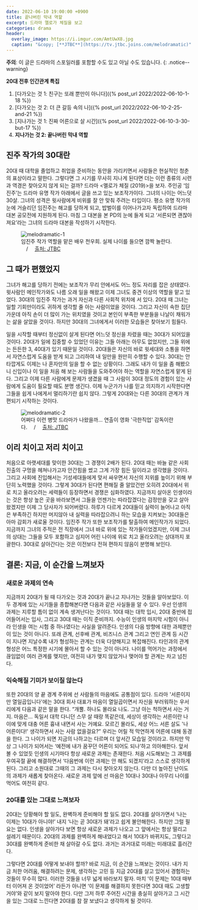 ```yaml
---
date: 2022-06-10 19:00:00 +0900
title: 끝나버린 막내 역할
excerpt: 드라마 멜로가 체질을 보고
categories: drama
header:
  overlay_image: https://i.imgur.com/AmtUwX8.jpg
  caption: "&copy; [**JTBC**](https://tv.jtbc.joins.com/melodramatic)"
---
```


**주의**: 이 글은 드라마의 스포일러를 포함할 수도 있고 아닐 수도 있습니다.
{: .notice--warning}

**20대 전후 인간관계 특집**

1. [다가오는 것 1: 친구는 또래 뿐만이 아니다]({% post_url 2022/2022-06-10-1-18 %})
1. [다가오는 것 2: 더 큰 갈등 속의 나]({% post_url 2022/2022-06-10-2-25-and-21 %})
1. [지나가는 것 1: 진짜 어른으로 살 시간]({% post_url 2022/2022-06-10-3-30-but-17 %})
1. **지나가는 것 2: 끝나버린 막내 역할**

## 진주 작가의 30대란

20대 때 대학을 졸업하고 취업을 준비하는 동안을 가리키면서 사람들은 현실적인
청춘의 표상이라고 말한다. 그렇다면 그 시기를 무사히 지나게 된다면 더는 이런
종류의 시련과 역경은 찾아오지 않게 되는 걸까? 드라마 <멜로가 체질 (2019)>을
보자. 주인공 ‘임진주’는 드라마 유명 작가 아래에서 글을 쓰고 있는 보조작가이다.
그녀의 나이는 어느덧 30살. 그녀의 성격은 윗사람에게 비위를 잘 안 맞춰 주려는
타입이다. 평소 유명 작가의 눈에 거슬리던 임진주는 해고를 당하게 되고, 밥벌이를
이어나가고자 독립하여 드라마 대본 공모전에 지원하게 된다. 마침 그 대본을 본
PD의 눈에 들게 되고 ‘서른되면 괜찮아져요’라는 그녀의 드라마 대본을 작성하기
시작한다.

<figure>
  <img src="https://i.imgur.com/Yl8nNQA.png"
       alt="melodramatic-1">
  <figcaption>
    임진주 작가 역할을 맡은 배우 천우희. 실제 나이를 들으면 깜짝 놀란다.
    &emsp;/&emsp;
    <a href="">
      출처: JTBC
    </a>
  </figcaption>
</figure>

## 그 때가 편했었지

그녀가 해고를 당하기 전에는 보조작가 무리 안에서도 어느 정도 자리를 잡은
상태였다. 윗사람인 메인작가와도 나름 오래 일을 해왔고 이제 그녀도 중견 이상의
역할을 맡고 있었다. 30대의 임진주 작가는 과거 자신과 다른 사회적 위치에 서
있다. 20대 때 그녀는 일할 기회만이라도 귀하게 생각할 줄 아는 사람이었을
것이다. 그리고 자신이 속한 집단 가운데 아직 손이 더 많이 가는 위치였을 것이고
본인이 부족한 부분들을 나날이 채워가는 삶을 살았을 것이다. 하지만 30대의
그녀에게서 이러한 모습들은 찾아보기 힘들다.

일을 시작할 때부터 정신없이 살게 된다면 어느덧 정신을 차렸을 때는 30대가
되어있을 것이다. 20대가 일에 집중할 수 있었던 이유는 그들 아래는 아무도
없었지만, 그들 위에는 든든한 3, 40대가 있기 때문일 것이다. 20대들은 자신의
바로 윗세대와 소통을 하면서 자연스럽게 도움을 받게 되고 그리하여 내 일만을
원만히 수행할 수 있다. 30대는 안타깝게도 이제는 나 혼자만의 일을 할 수 없는
상황이다. 그래도 내가 이 일을 좀 해봤으니 신입이나 이 일을 처음 해 보는
사람들을 도와주어야 하는 역할을 자연스럽게 맡게 된다. 그리고 이제 다른
사람에게 문제가 생겼을 때 그 사람이 30대 정도의 경험이 있는 사람에게 도움이
필요할 때도 분명 생긴다. 이제 누군가가 나를 믿고 의지하기 시작한다면 그들을
쉽게 나에게서 멀리하기란 쉽지 않다. 그렇게 20대와는 다른 30대의 관계가
개편되기 시작하는 것이다.

<figure>
  <img src="https://i.imgur.com/xPHmxWY.jpg"
       alt="melodramatic-2">
  <figcaption>
    어쩌다 이런 병맛 드라마가 나왔을까... 연출이 영화 '극한직업' 감독이란다.
    &emsp;/&emsp;
    <a href="">
      출처: JTBC
    </a>
  </figcaption>
</figure>

## 이리 치이고 저리 치이고

처음으로 아랫세대를 맞이한 30대는 그 경쟁이 2배가 된다. 20대 때는 바늘 같은
사회 진출의 구멍을 헤쳐나가고자 안간힘을 썼고 그게 가장 힘든 일이라고 생각했을
것이다. 그리고 사회에 진입해서는 기성세대들에게 맞서 싸우면서 자신의 지위를
높이기 위해 부단히 노력했을 것이다. 그렇게 30대가 된다면 편해질 줄 알았건만
오히려 20대에서 위로 치고 올라오려는 세력들이 등장하면서 경쟁은 심화하였다.
지금까지 살아온 인생이라는 것은 항상 높은 곳을 바라보면서 그들을 언젠가는
따라잡겠다는 감정만을 갖고 살아왔겠지만 이제 그 당사자가 되어버렸다. 하루가
다르게 20대들이 실력이 늘어나고 아직은 부족하긴 하지만 머지않아 내 실력을
따라잡으려니 하는 모습을 지켜보는 30대들은 아마 감회가 새로울 것이다. 임진주
작가 또한 보조작가를 탈출하여 메인작가가 되었다. 지금까지 그녀의 주적은 전
직장에서 그녀 바로 위에 있는 작가들이었겠지만, 이제 그녀의 상대는 그들을 모두
포함하고 심지어 어린 나이에 위로 치고 올라오려는 상대까지 포괄한다. 30대로
살아간다는 것은 이전보다 전혀 편하지 않음이 분명해 보인다.

## 결론: 지금, 이 순간을 느껴보자

### 새로운 과제의 연속

지금까지 20대가 될 때 다가오는 것과 20대가 끝나고 지나가는 것들을 알아보았다.
이 두 경계에 있는 시기들을 종합해본다면 다음과 같은 사실들을 알 수 있다. 우선
인생의 과제는 지루할 틈이 없이 계속 생겨난다는 것이다. 10대 때는 대학 입시,
20대 중반에 접어들어서는 입사, 그리고 30대 때는 이직 준비까지. 수능이 인생의
마지막 시험이 아니라 인생을 여는 시험 중 하나였다는 사실을 알려준다. 인생의
다음 방향에 대한 과제뿐만이 있는 것이 아니다. 또래 관계, 선후배 관계, 비즈니스
관계 그리고 연인 관계 등 시간이 지나면 지날수록 내가 형성하는 관계는 더욱
다양해지고 복잡해진다. 타인과의 관계 형성은 어느 특정한 시기에 몰아서 할 수
있는 것이 아니다. 나이를 먹어가는 과정에서 끊임없이 여러 관계를 맺지만, 여전히
내가 맺지 않았거나 맺어야 할 관계는 차고 넘친다.

### 익숙해질 기미가 보이질 않는다

또한 20대의 양 끝 경계 주위에 선 사람들의 마음에도 공통점이 있다. 드라마
'서른이지만 열일곱입니다'에는 30대 회사 대표가 마음이 열일곱이면서 자신을
부러워하는 우서리에게 다음과 같은 말을 한다. “개뿔. 하나도 몰라요 나도. 그냥
아는 척하면서 사는 거지. 마음은... 독일서 대학 다니던 스무 살 때랑 똑같은데,
세상이 생각하는 서른이란 나이에 맞게 대충 어른 흉내 내면서 사는 거예요. 모르긴
몰라도, 세상 어느 서른 살도 '나 어른이다!' 생각하면서 사는 사람 없을걸요?”
우리는 어릴 적 막연하게 어른에 대해 동경을 한다. 그 나이가 되면 지금의
나하고는 다르며 더 앞서간 모습일 것이라고. 하지만 막상 그 나이가 되어서는
‘예전에 내가 꿈꾸던 어른이 되어도 되나’하고 의아해한다. 앞서 볼 수 있었듯
인생의 시기마다 항상 새로운 과제는 존재한다. 처음 시도해보는 그 과제를
우여곡절 끝에 해결하면서 ‘다음번에 이런 과제는 안 해도 되겠지’라고 스스로
생각하게 된다. 그리고 소원대로 그때의 그 과제는 다시 찾아오지 않는다. 다만 더
높아진 난이도의 과제가 새롭게 찾아온다. 새로운 과제 앞에 선 마음은 10대나
30대나 아무리 나이를 먹어도 여전히 같다.

### 20대를 있는 그대로 느껴보자

20대는 당황해야 할 일도, 완벽하게 준비해야 할 일도 없다. 20대를 살아가면서
‘나는 이제는 10대가 아니야!’ 내지 ‘나는 곧 30대가 돼’라고 쉽게 불안해한다.
하지만 그럴 필요는 없다. 인생을 살아가다 보면 항상 새로운 과제가 나오고 그
앞에서는 항상 떨리고 설레기 때문이다. 20대의 과제를 완벽하게 해내었다고 해서
10대가 바뀌지도, 그렇다고 30대를 완벽하게 준비한 채 살아갈 수도 없다. 과거는
과거대로 미래는 미래대로 흘러간다.

그렇다면 20대를 어떻게 보내야 할까? 바로 지금, 이 순간을 느껴보는 것이다. 내가
지금 처한 어려움, 해결하려는 문제, 생각하는 고민 등 지금 20대를 살고 있어서
경험하는 것들이 무수히 많다. 이러한 것들을 너무 넓게 바라보지 말자. 마치 ‘이
문제는 10대 때부터 이어져 온 것이었어’ 라든가 아니면 ‘이 문제를 해결하지
못한다면 30대 때도 고생할 거야’와 같이 보지 말아야 한다. 다만 그저 하루 주어진
시간을 충실히 살아가고 그 시간을 있는 그대로 느낀다면 20대를 참 잘 보냈다고
생각하게 될 것이다.
